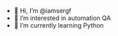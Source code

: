 - 👋 Hi, I’m @iamsergf
- 👀 I’m interested in automation QA
- 🌱 I’m currently learning Python


<!---
iamsergf/iamsergf is a ✨ special ✨ repository because its `README.md` (this file) appears on your GitHub profile.
You can click the Preview link to take a look at your changes.
--->
